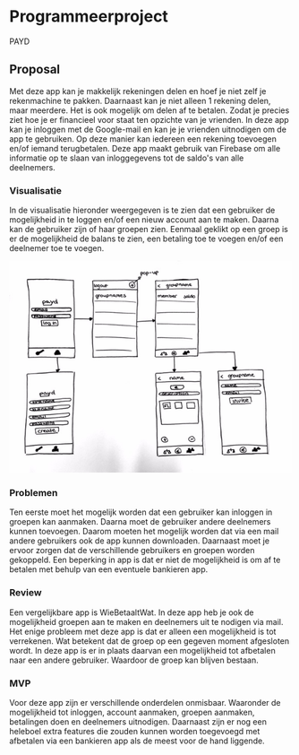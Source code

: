 # Programmeerproject
PAYD

## Proposal
Met deze app kan je makkelijk rekeningen delen en hoef je niet zelf je rekenmachine te pakken. Daarnaast kan je niet alleen 1 rekening delen, maar meerdere. Het is ook mogelijk om delen af te betalen. Zodat je precies ziet hoe je er financieel voor staat ten opzichte van je vrienden.
In deze app kan je inloggen met de Google-mail en kan je je vrienden uitnodigen om de app te gebruiken. Op deze manier kan iedereen een rekening toevoegen en/of iemand terugbetalen.
Deze app maakt gebruik van Firebase om alle informatie op te slaan van inloggegevens tot de saldo's van alle deelnemers.

### Visualisatie
In de visualisatie hieronder weergegeven is te zien dat een gebruiker de mogelijkheid in te loggen en/of een nieuw account aan te maken. Daarna kan de gebruiker zijn of haar groepen zien. Eenmaal geklikt op een groep is er de mogelijkheid de balans te zien, een betaling toe te voegen en/of een deelnemer toe te voegen.

![](doc/Sketches.jpg)

### Problemen
Ten eerste moet het mogelijk worden dat een gebruiker kan inloggen in groepen kan aanmaken. Daarna moet de gebruiker andere deelnemers kunnen toevoegen. Daarom moeten het mogelijk worden dat via een mail andere gebruikers ook de app kunnen downloaden. Daarnaast moet je ervoor zorgen dat de verschillende gebruikers en groepen worden gekoppeld.
Een beperking in app is dat er niet de mogelijkheid is om af te betalen met behulp van een eventuele bankieren app.

### Review
Een vergelijkbare app is WieBetaaltWat. In deze app heb je ook de mogelijkheid groepen aan te maken en deelnemers uit te nodigen via mail. Het enige probleem met deze app is dat er alleen een mogelijkheid is tot verrekenen. Wat betekent dat de groep op een gegeven moment afgesloten wordt. In deze app is er in plaats daarvan een mogelijkheid tot afbetalen naar een andere gebruiker. Waardoor de groep kan blijven bestaan.

### MVP
Voor deze app zijn er verschillende onderdelen onmisbaar. Waaronder de mogelijkheid tot inloggen, account aanmaken, groepen aanmaken, betalingen doen en deelnemers uitnodigen. Daarnaast zijn er nog een heleboel extra features die zouden kunnen worden toegevoegd met afbetalen via een bankieren app als de meest voor de hand liggende.
